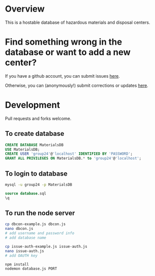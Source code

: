 # Overview

This is a hostable database of hazardous materials and disposal centers.

# Find something wrong in the database or want to add a new center?

If you have a github account, you can submit issues [here](https://github.com/cs361-group24/database/issues).

Otherwise, you can (anonymously!) submit corrections or updates [here](https://removemywaste.liambeckman.com/issues).

# Development

Pull requests and forks welcome.

## To create database

```sql
CREATE DATABASE MaterialsDB
USE MaterialsDB;
CREATE USER 'group24'@'localhost' IDENTIFIED BY 'PASSWORD';
GRANT ALL PRIVILEGES ON MaterialsDB.* to 'group24'@'localhost';
```

## To login to database

```sh
mysql -u group24 -p MaterialsDB
```

```sql
source database.sql
\q
```

## To run the node server

```sh
cp dbcon-example.js dbcon.js
nano dbcon.js 
# add username and password info
# add database name 

cp issue-auth-example.js issue-auth.js
nano issue-auth.js
# add OAUTH key

npm install
nodemon database.js PORT
```
